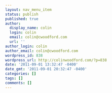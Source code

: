 ```yaml
---
layout: nav_menu_item
status: publish
published: true
author:
  display_name: colin
  login: colin
  email: colin@cwoodford.com
  url: ''
author_login: colin
author_email: colin@cwoodford.com
wordpress_id: 838
wordpress_url: http://colinwoodford.com/?p=838
date: '2011-09-01 13:32:47 -0400'
date_gmt: '2011-09-01 20:32:47 -0400'
categories: []
tags: []
comments: []
---
```



